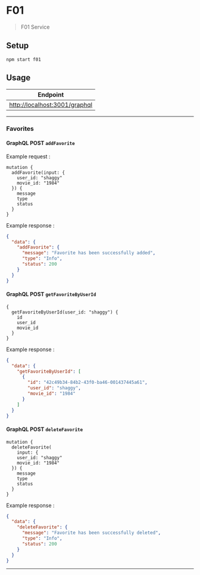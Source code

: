 # F01

> F01 Service

## Setup

```console
npm start f01
```

## Usage

| Endpoint |
| - |
| <http://localhost:3001/graphql> |

---

### Favorites

#### GraphQL POST `addFavorite`

Example request :

```qraphql
mutation {
  addFavorite(input: {
    user_id: "shaggy"
    movie_id: "1984"
  }) {
    message
    type
    status
  }
}
```

Example response :

```json
{
  "data": {
    "addFavorite": {
      "message": "Favorite has been successfully added",
      "type": "Info",
      "status": 200
    }
  }
}
```

#### GraphQL POST `getFavoriteByUserId`

```qraphql
{
  getFavoriteByUserId(user_id: "shaggy") {
    id
    user_id
    movie_id
  }
}
```

Example response :

```json
{
  "data": {
    "getFavoriteByUserId": [
      {
        "id": "42c49b34-84b2-43f0-ba46-001437445a61",
        "user_id": "shaggy",
        "movie_id": "1984"
      }
    ]
  }
}
```

#### GraphQL POST `deleteFavorite`

```qraphql
mutation {
  deleteFavorite(
    input: {
    user_id: "shaggy"
    movie_id: "1984"
  }) {
    message
    type
    status
  }
}
```

Example response :

```json
{
  "data": {
    "deleteFavorite": {
      "message": "Favorite has been successfully deleted",
      "type": "Info",
      "status": 200
    }
  }
}
```

---
